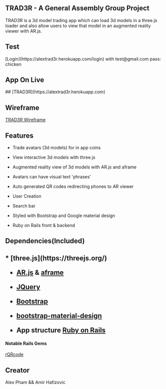 <h2>TRAD3R -
A General Assembly Group Project</h2>

<p>TRAD3R is a 3d model trading app which can load 3d models in a three.js loader and also allow users to view that model in an augmented reality viewer with AR.js.</p>

<h2>Test</h2> <p>[Login](https://alextrad3r.herokuapp.com/login) with test@gmail.com pass: chicken</p>

<h2> App On Live </h2>
## [TRAD3R](https://alextrad3r.herokuapp.com)

<h2>Wireframe</h2>
<a target="_blank" href="https://f9zio5.axshare.com/#g=1&p=home">TRAD3R Wireframe</a>


<h2>Features</h2>

* Trade avatars (3d models) for in app coins

* View interactive 3d models with three.js

* Augmented reality view of 3d models with AR.js and aframe

* Avatars can have visual text 'phrases'

* Auto generated QR codes redirecting phones to AR viewer

* User Creation

* Search bar

* Styled with Bootstrap and Google material design

* Ruby on Rails front & backend

<h2>Dependencies(Included)<h2>
* [three.js](https://threejs.org/)

* [AR.js](https://threejs.org/) & [aframe](https://aframe.io/)

* [JQuery](https://jquery.com/)

* [Bootstrap](https://getbootstrap.com/)

* [bootstrap-material-design](https://fezvrasta.github.io/bootstrap-material-design/)

* App structure [Ruby on Rails](http://rubyonrails.org/)

#### Notable Rails Gems

[rQRcode](https://github.com/whomwah/rqrcode)

<h2>Creator</h2>
<p>Alex Pham  && Amir Hafizovic</p>
